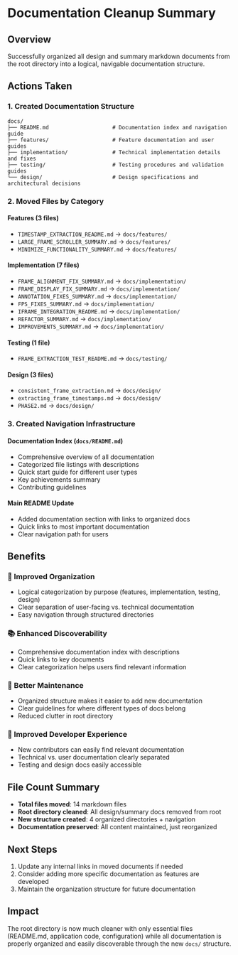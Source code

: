 # Documentation Cleanup Summary

## Overview
Successfully organized all design and summary markdown documents from the root directory into a logical, navigable documentation structure.

## Actions Taken

### 1. Created Documentation Structure
```
docs/
├── README.md                    # Documentation index and navigation guide
├── features/                    # Feature documentation and user guides
├── implementation/              # Technical implementation details and fixes
├── testing/                     # Testing procedures and validation guides
└── design/                      # Design specifications and architectural decisions
```

### 2. Moved Files by Category

#### Features (3 files)
- `TIMESTAMP_EXTRACTION_README.md` → `docs/features/`
- `LARGE_FRAME_SCROLLER_SUMMARY.md` → `docs/features/`
- `MINIMIZE_FUNCTIONALITY_SUMMARY.md` → `docs/features/`

#### Implementation (7 files)
- `FRAME_ALIGNMENT_FIX_SUMMARY.md` → `docs/implementation/`
- `FRAME_DISPLAY_FIX_SUMMARY.md` → `docs/implementation/`
- `ANNOTATION_FIXES_SUMMARY.md` → `docs/implementation/`
- `FPS_FIXES_SUMMARY.md` → `docs/implementation/`
- `IFRAME_INTEGRATION_README.md` → `docs/implementation/`
- `REFACTOR_SUMMARY.md` → `docs/implementation/`
- `IMPROVEMENTS_SUMMARY.md` → `docs/implementation/`

#### Testing (1 file)
- `FRAME_EXTRACTION_TEST_README.md` → `docs/testing/`

#### Design (3 files)
- `consistent_frame_extraction.md` → `docs/design/`
- `extracting_frame_timestamps.md` → `docs/design/`
- `PHASE2.md` → `docs/design/`

### 3. Created Navigation Infrastructure

#### Documentation Index (`docs/README.md`)
- Comprehensive overview of all documentation
- Categorized file listings with descriptions
- Quick start guide for different user types
- Key achievements summary
- Contributing guidelines

#### Main README Update
- Added documentation section with links to organized docs
- Quick links to most important documentation
- Clear navigation path for users

## Benefits

### 🎯 Improved Organization
- Logical categorization by purpose (features, implementation, testing, design)
- Clear separation of user-facing vs. technical documentation
- Easy navigation through structured directories

### 📚 Enhanced Discoverability
- Comprehensive documentation index with descriptions
- Quick links to key documents
- Clear categorization helps users find relevant information

### 🔧 Better Maintenance
- Organized structure makes it easier to add new documentation
- Clear guidelines for where different types of docs belong
- Reduced clutter in root directory

### 👥 Improved Developer Experience
- New contributors can easily find relevant documentation
- Technical vs. user documentation clearly separated
- Testing and design docs easily accessible

## File Count Summary
- **Total files moved**: 14 markdown files
- **Root directory cleaned**: All design/summary docs removed from root
- **New structure created**: 4 organized directories + navigation
- **Documentation preserved**: All content maintained, just reorganized

## Next Steps
1. Update any internal links in moved documents if needed
2. Consider adding more specific documentation as features are developed
3. Maintain the organization structure for future documentation

## Impact
The root directory is now much cleaner with only essential files (README.md, application code, configuration) while all documentation is properly organized and easily discoverable through the new `docs/` structure. 